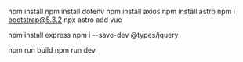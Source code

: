 npm install
npm install dotenv
npm install axios
npm install astro
npm i bootstrap@5.3.2
npx astro add vue

npm install express
npm i --save-dev @types/jquery

npm run build
npm run dev
